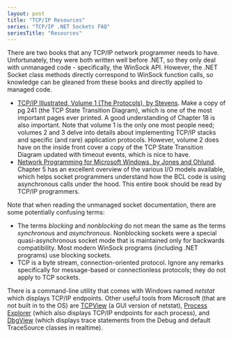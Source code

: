 ```yaml
---
layout: post
title: "TCP/IP Resources"
series: "TCP/IP .NET Sockets FAQ"
seriesTitle: "Resources"
---
```

There are two books that any TCP/IP network programmer needs to have. Unfortunately, they were both written well before .NET, so they only deal with unmanaged code - specifically, the WinSock API. However, the .NET Socket class methods directly correspond to WinSock function calls, so knowledge can be gleaned from these books and directly applied to managed code.

- [TCP/IP Illustrated, Volume 1 (The Protocols), by Stevens](http://www.amazon.com/gp/product/0201633469?ie=UTF8&tag=stepheclearys-20&linkCode=as2&camp=1789&creative=390957&creativeASIN=0201633469). Make a copy of pg 241 (the TCP State Transition Diagram), which is one of the most important pages ever printed. A good understanding of Chapter 18 is also important. Note that volume 1 is the only one most people need; volumes 2 and 3 delve into details about implementing TCP/IP stacks and specific (and rare) application protocols. However, volume 2 does have on the inside front cover a copy of the TCP State Transition Diagram updated with timeout events, which is nice to have.
- [Network Programming for Microsoft Windows, by Jones and Ohlund](http://www.amazon.com/gp/product/0735615799?ie=UTF8&tag=stepheclearys-20&linkCode=as2&camp=1789&creative=390957&creativeASIN=0735615799). Chapter 5 has an excellent overview of the various I/O models available, which helps socket programmers understand how the BCL code is using asynchronous calls under the hood. This entire book should be read by TCP/IP programmers.

Note that when reading the unmanaged socket documentation, there are some potentially confusing terms:
 - The terms _blocking_ and _nonblocking_ do not mean the same as the terms _synchronous_ and _asynchronous_. Nonblocking sockets were a special quasi-asynchronous socket mode that is maintained only for backwards compatibility. Most modern WinSock programs (including .NET programs) use blocking sockets.
 - TCP is a byte stream, connection-oriented protocol. Ignore any remarks specifically for message-based or connectionless protocols; they do not apply to TCP sockets.

There is a command-line utility that comes with Windows named _netstat_ which displays TCP/IP endpoints. Other useful tools from Microsoft (that are not built in to the OS) are [TCPView](http://technet.microsoft.com/en-us/sysinternals/bb897437.aspx) (a GUI version of netstat), [Process Explorer](http://technet.microsoft.com/en-us/sysinternals/bb896653.aspx) (which also displays TCP/IP endpoints for each process), and [DbgView](http://technet.microsoft.com/en-us/sysinternals/bb896647.aspx) (which displays trace statements from the Debug and default TraceSource classes in realtime).
